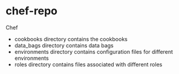 # chef-repo
Chef

- cookbooks directory contains the cookbooks
- data_bags directory contains data bags
- environments directory contains configuration files for different environments
- roles directory contains files associated with different roles
